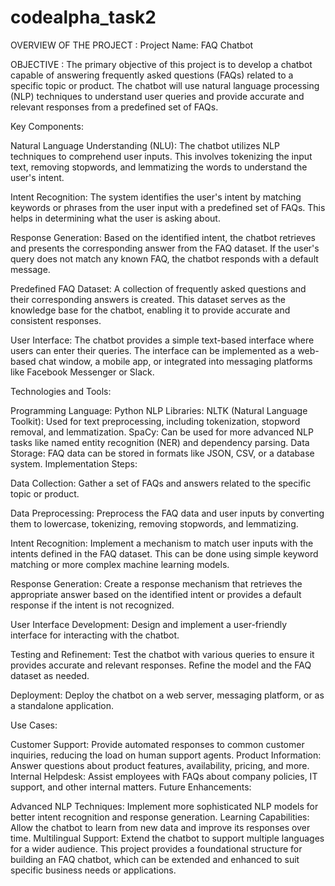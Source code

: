 # codealpha_task2

OVERVIEW OF THE PROJECT :
Project Name: FAQ Chatbot

OBJECTIVE :
The primary objective of this project is to develop a chatbot capable of answering frequently asked questions (FAQs) related to a specific topic or product. The chatbot will use natural language processing (NLP) techniques to understand user queries and provide accurate and relevant responses from a predefined set of FAQs.

Key Components:

Natural Language Understanding (NLU):
The chatbot utilizes NLP techniques to comprehend user inputs. This involves tokenizing the input text, removing stopwords, and lemmatizing the words to understand the user's intent.

Intent Recognition:
The system identifies the user's intent by matching keywords or phrases from the user input with a predefined set of FAQs. This helps in determining what the user is asking about.

Response Generation:
Based on the identified intent, the chatbot retrieves and presents the corresponding answer from the FAQ dataset. If the user's query does not match any known FAQ, the chatbot responds with a default message.

Predefined FAQ Dataset:
A collection of frequently asked questions and their corresponding answers is created. This dataset serves as the knowledge base for the chatbot, enabling it to provide accurate and consistent responses.

User Interface:
The chatbot provides a simple text-based interface where users can enter their queries. The interface can be implemented as a web-based chat window, a mobile app, or integrated into messaging platforms like Facebook Messenger or Slack.

Technologies and Tools:

Programming Language: Python
NLP Libraries:
NLTK (Natural Language Toolkit): Used for text preprocessing, including tokenization, stopword removal, and lemmatization.
SpaCy: Can be used for more advanced NLP tasks like named entity recognition (NER) and dependency parsing.
Data Storage: FAQ data can be stored in formats like JSON, CSV, or a database system.
Implementation Steps:

Data Collection:
Gather a set of FAQs and answers related to the specific topic or product.

Data Preprocessing:
Preprocess the FAQ data and user inputs by converting them to lowercase, tokenizing, removing stopwords, and lemmatizing.

Intent Recognition:
Implement a mechanism to match user inputs with the intents defined in the FAQ dataset. This can be done using simple keyword matching or more complex machine learning models.

Response Generation:
Create a response mechanism that retrieves the appropriate answer based on the identified intent or provides a default response if the intent is not recognized.

User Interface Development:
Design and implement a user-friendly interface for interacting with the chatbot.

Testing and Refinement:
Test the chatbot with various queries to ensure it provides accurate and relevant responses. Refine the model and the FAQ dataset as needed.

Deployment:
Deploy the chatbot on a web server, messaging platform, or as a standalone application.

Use Cases:

Customer Support: Provide automated responses to common customer inquiries, reducing the load on human support agents.
Product Information: Answer questions about product features, availability, pricing, and more.
Internal Helpdesk: Assist employees with FAQs about company policies, IT support, and other internal matters.
Future Enhancements:

Advanced NLP Techniques: Implement more sophisticated NLP models for better intent recognition and response generation.
Learning Capabilities: Allow the chatbot to learn from new data and improve its responses over time.
Multilingual Support: Extend the chatbot to support multiple languages for a wider audience.
This project provides a foundational structure for building an FAQ chatbot, which can be extended and enhanced to suit specific business needs or applications.

